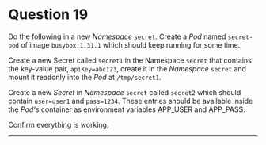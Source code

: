 # Question 19

Do the following in a new *Namespace* `secret`. Create a *Pod* named `secret-pod` of image `busybox:1.31.1` which should keep running for some time.

Create a new Secret called `secret1` in the Namespace `secret` that contains the key-value pair, `apiKey=abc123`, create it in the *Namespace* `secret` and mount it readonly into the *Pod* at `/tmp/secret1`.

Create a new *Secret* in *Namespace* `secret` called `secret2` which should contain `user=user1` and `pass=1234`. These entries should be available inside the *Pod's* container as environment variables APP_USER and APP_PASS.

Confirm everything is working.

---
